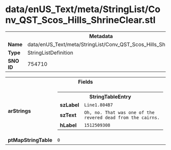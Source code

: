 <h1>data/enUS_Text/meta/StringList/Conv_QST_Scos_Hills_ShrineClear.stl</h1><table><tr><th colspan="100%">Metadata</th></tr><tr><td><b>Name</b></td><td>data/enUS_Text/meta/StringList/Conv_QST_Scos_Hills_ShrineClear.stl</td></tr><tr><td><b>Type</b></td><td>StringListDefinition</td></tr><tr><td><b>SNO ID</b></td><td>754710</td></tr></table>

<table><tr><th colspan="100%">Fields</th></tr><tr><td><b>arStrings</b></td><td><table><tr><th colspan="100%">StringTableEntry</th></tr><tr><td><b>szLabel</b></td><td><code>Line1.804B7</code></td></tr><tr><td><b>szText</b></td><td><code>Oh, no. That was one of the revered dead from the cairns.</code></td></tr><tr><td><b>hLabel</b></td><td><code>1512509308</code></td></tr></table>


</td></tr><tr><td><b>ptMapStringTable</b></td><td><code>0</code></td></tr></table>

